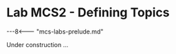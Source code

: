 # Lab MCS2 - Defining Topics

---8<--- "mcs-labs-prelude.md"

Under construction ...

<!-- ### Step 3: Enabling Orchestration based on generative AI

One important feature of an agent made with Copilot Studio, is generative orchestration. With generative orchestration, your agent can choose the best actions, knowledge, and topics to use to interact with the user and answer to the user's queries, or to respond to event triggers. 

By default agents use classic orchestration, which means that an agent responds to users by triggering a topic whose trigger phrases match most closely the user's query. As you will learn in Lab MCS2, you can define

!!! pied-piper "Disclaimer"
    Enabling generative orchestration can impact how billing is calculated. Learn more about billing for generative mode. There are key differences between classic and generative orchestration, such as how knowledge is searched, and the supported data sources. Before turning on generative mode for an existing agent, read about the known limitations.

 


<cc-end-step lab="mcs1" exercise="1" step="3" /> -->
